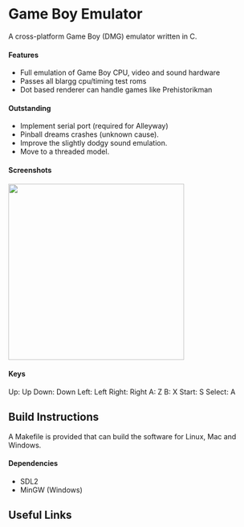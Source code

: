 # Game Boy Emulator
A cross-platform Game Boy (DMG) emulator written in C.

#### Features
- Full emulation of Game Boy CPU, video and sound hardware
- Passes all blargg cpu/timing test roms
- Dot based renderer can handle games like Prehistorikman

#### Outstanding
- Implement serial port (required for Alleyway)
- Pinball dreams crashes (unknown cause).
- Improve the slightly dodgy sound emulation.
- Move to a threaded model.

#### Screenshots

<img src="https://mattbraz.github.io/image/metroid-new.png" width="350">

#### Keys

Up:     Up
Down:   Down
Left:   Left
Right:  Right
A:      Z
B:      X
Start:  S
Select: A

Build Instructions
---
A Makefile is provided that can build the software for Linux, Mac and Windows.

#### Dependencies
- SDL2
- MinGW (Windows)

Useful Links
---

